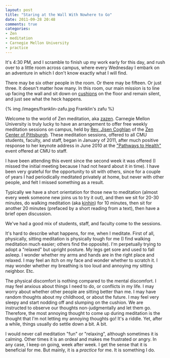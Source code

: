 ```yaml
---
layout: post
title: "Staring at the Wall With Nowhere to Go"
date: 2011-09-28 20:48
comments: true
categories:
- Zen
- meditation
- Carnegie Mellon University
- practice
---
```

It's 4:30 PM, and I scramble to finish up my work early for this day, and rush over to a little room across campus, where every Wednesday I embark on an adventure in which I don't know exactly what I will find.

There may be six other people in the room. Or there may be fifteen. Or just three. It doesn't matter how many. In this room, our main mission is to line up facing the wall and sit down on [cushions](http://en.wikipedia.org/wiki/Zafu) on the floor and remain silent, and just see what the heck happens.

{% img /images/franklin-zafu.jpg Franklin's zafu %}

<!--more-->

Welcome to the world of Zen meditation, aka [zazen](http://en.wikipedia.org/wiki/Zazen). Carnegie Mellon University is truly lucky to have an arrangement to offer free weekly meditation sessions on campus, held by [Rev. Jisen Coghlan](http://citydharma.wordpress.com/author/jisen3/) of the [Zen Center of Pittsburgh](http://deepspringzen.org/). These meditation sessions, offered to all CMU students, faculty, and staff, began in January of 2011, after much positive response to her keynote address in June 2010 at the ["Pathways to Health"](http://events.web.cmu.edu/ecal/event/127446959876236137) event offered at CMU to staff.

I have been attending this event since the second week it was offered (I missed the initial meeting because I had not heard about it in time). I have been very grateful for the opportunity to sit with others, since for a couple of years I had periodically meditated privately at home, but never with other people, and felt I missed something as a result.

Typically we have a short orientation for those new to meditation (almost every week someone new joins us to try it out), and then we sit for 20-30 minutes, do walking meditation (aka [kinhin](http://en.wikipedia.org/wiki/Kinhin)) for 10 minutes, then sit for another 20 minutes (prefaced by a short reading from a text), then have a brief open discussion.

We've had a good mix of students, staff, and faculty come to the sessions.

It's hard to describe what happens, for me, when I meditate. First of all, physically, sitting meditation is physically tough for me (I find walking meditation much easier; others find the opposite). I'm perpetually trying to adopt a "relaxed" but upright posture. My legs get sore and used to fall asleep. I wonder whether my arms and hands are in the right place and relaxed. I may feel an itch on my face and wonder whether to scratch it. I may wonder whether my breathing is too loud and annoying my sitting neighbor. Etc.

The physical discomfort is nothing compared to the mental discomfort. I may feel anxious about things I need to do, or conflicts in my life. I may worry about whether other people are sitting better than me. I may have random thoughts about my childhood, or about the future. I may feel very sleepy and start nodding off and slumping on the cushion. We are instructed to observe our thoughts non-judgmentally and let them go. Therefore, the most annoying thought to come up during meditation is the thought that I'm not letting my annoying thoughts go! It's a riddle. Yet, after a while, things usually do settle down a bit. A bit.

I would never call meditation "fun" or "relaxing", although sometimes it is calming. Other times it is an ordeal and makes me frustrated or angry. In any case, I keep on going, week after week. I get the sense that it is beneficial for me. But mainly, it is a *practice* for me. It is something I do.
